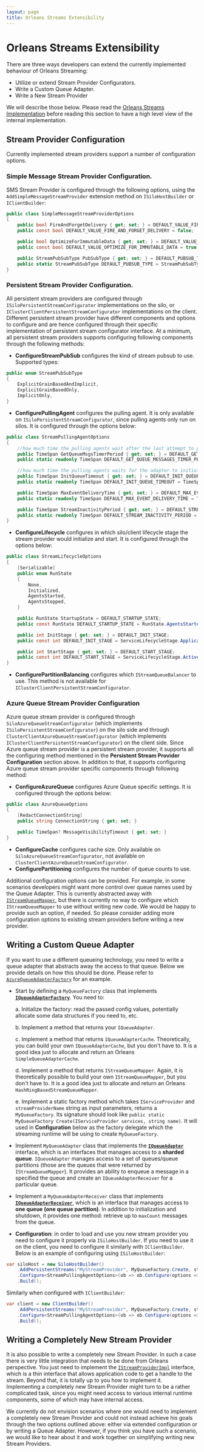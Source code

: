 ```yaml
---
layout: page
title: Orleans Streams Extensibility
---
```


# Orleans Streams Extensibility

There are three ways developers can extend the currently implemented behaviour of Orleans Streaming:

- Utilize or extend Stream Provider Configurators.
- Write a Custom Queue Adapter.
- Write a New Stream Provider

We will describe those below. Please read the [Orleans Streams Implementation](Streams-Implementation.md) before reading this section to have a high level view of the internal implementation.

## Stream Provider Configuration

Currently implemented stream providers support a number of configuration options.

### Simple Message Stream Provider Configuration. 
SMS Stream Provider is configured through the following options, using the `AddSimpleMessageStreamProvider` extension method on `ISiloHostBuilder` or `IClientBuilder`: 

```csharp
public class SimpleMessageStreamProviderOptions
{
    public bool FireAndForgetDelivery { get; set; } = DEFAULT_VALUE_FIRE_AND_FORGET_DELIVERY;
    public const bool DEFAULT_VALUE_FIRE_AND_FORGET_DELIVERY = false;

    public bool OptimizeForImmutableData { get; set; } = DEFAULT_VALUE_OPTIMIZE_FOR_IMMUTABLE_DATA;
    public const bool DEFAULT_VALUE_OPTIMIZE_FOR_IMMUTABLE_DATA = true;

    public StreamPubSubType PubSubType { get; set; } = DEFAULT_PUBSUB_TYPE;
    public static StreamPubSubType DEFAULT_PUBSUB_TYPE = StreamPubSubType.ExplicitGrainBasedAndImplicit;
}
```

### Persistent Stream Provider Configuration. 
All persistent stream providers are configured through `ISiloPersistentStreamConfigurator` implementations on the silo, or `IClusterClientPersistentStreamConfigurator` implementations on the client. Different persistent stream provider have different components and options to configure and are hence configured through their specific implementation of persistent stream configurator interface. At a minimum, all persistent stream providers supports configuring following components through the following methods:

- **ConfigureStreamPubSub** configures the kind of stream pubsub to use. Supported types: 

``` csharp
public enum StreamPubSubType
{
    ExplicitGrainBasedAndImplicit,
    ExplicitGrainBasedOnly,
    ImplicitOnly,
}
```
- **ConfigurePullingAgent** configures the pulling agent. It is only available on `ISiloPersistentStreamConfigurator`, since pulling agents only run on silos. It is configured through the options below:

``` csharp
public class StreamPullingAgentOptions
{
    //how much time the pulling agents wait after the last attempt to pull from the queue that did not return any items before the agent attempts to pull again. Default is 100 milliseconds.
    public TimeSpan GetQueueMsgsTimerPeriod { get; set; } = DEFAULT_GET_QUEUE_MESSAGES_TIMER_PERIOD;
    public static readonly TimeSpan DEFAULT_GET_QUEUE_MESSAGES_TIMER_PERIOD = TimeSpan.FromMilliseconds(100);

    //how much time the pulling agents waits for the adapter to initialize the connection with the queue. Default is 5 seconds.
    public TimeSpan InitQueueTimeout { get; set; } = DEFAULT_INIT_QUEUE_TIMEOUT;
    public static readonly TimeSpan DEFAULT_INIT_QUEUE_TIMEOUT = TimeSpan.FromSeconds(5);

    public TimeSpan MaxEventDeliveryTime { get; set; } = DEFAULT_MAX_EVENT_DELIVERY_TIME;
    public static readonly TimeSpan DEFAULT_MAX_EVENT_DELIVERY_TIME = TimeSpan.FromMinutes(1);

    public TimeSpan StreamInactivityPeriod { get; set; } = DEFAULT_STREAM_INACTIVITY_PERIOD;
    public static readonly TimeSpan DEFAULT_STREAM_INACTIVITY_PERIOD = TimeSpan.FromMinutes(30);
}
```
- **ConfigureLifecycle** configures in which silo/client lifecycle stage the stream provider would initialize and start. It is configured through the options below: 

``` csharp
public class StreamLifecycleOptions
{
    [Serializable]
    public enum RunState
    {
        None,
        Initialized,
        AgentsStarted,
        AgentsStopped,
    }

    public RunState StartupState = DEFAULT_STARTUP_STATE;
    public const RunState DEFAULT_STARTUP_STATE = RunState.AgentsStarted;

    public int InitStage { get; set; } = DEFAULT_INIT_STAGE;
    public const int DEFAULT_INIT_STAGE = ServiceLifecycleStage.ApplicationServices;

    public int StartStage { get; set; } = DEFAULT_START_STAGE;
    public const int DEFAULT_START_STAGE = ServiceLifecycleStage.Active;
}

```
- **ConfigurePartitionBalancing** configures which `IStreamQueueBalancer` to use. This method is not available for `IClusterClientPersistentStreamConfigurator`.

### Azure Queue Stream Provider Configuration
Azure queue stream provider is configured through `SiloAzureQueueStreamConfigurator` (which implements `ISiloPersistentStreamConfigurator`) on the silo side and through `ClusterClientAzureQueueStreamConfigurator` (which implements `IClusterClientPersistentStreamConfigurator`) on the client side. Since Azure queue stream provider is a persistent stream provider, it supports all the configuring method mentioned in the **Persistent Stream Provider Configuration** section above. In addition to that, it supports configuring Azure queue stream provider specific components through following method: 

- **ConfigureAzureQueue** configures Azure Queue specific settings. It is configured through the options below:

```csharp
public class AzureQueueOptions
{
    [RedactConnectionString]
    public string ConnectionString { get; set; }

    public TimeSpan? MessageVisibilityTimeout { get; set; }   
}
```
- **ConfigureCache** configures cache size. Only available on `SiloAzureQueueStreamConfigurator`, not available on `ClusterClientAzureQueueStreamConfigurator`.
- **ConfigurePartitioning** configures the number of queue counts to use. 

Additional configuration options can be provided. For example, in some scenarios developers might want more control over queue names used by the Queue Adapter. This is currently abstracted away with [`IStreamQueueMapper`](https://github.com/dotnet/orleans/blob/master/src/Orleans/Streams/QueueAdapters/IStreamQueueMapper.cs), but there is currently no way to configure which `IStreamQueueMapper` to use without writing new code. We would be happy to provide such an option, if needed. So please consider adding more configuration options to existing stream providers before writing a new provider.

## Writing a Custom Queue Adapter

If you want to use a different queueing technology, you need to write a queue adapter that abstracts away the access to that queue. Below we provide details on how this should be done. Please refer to [`AzureQueueAdapterFactory`](https://github.com/dotnet/orleans/blob/master/src/OrleansProviders/Streams/AzureQueue/AzureQueueAdapterFactory.cs) for an example.

- Start by defining a `MyQueueFactory` class that implements [**`IQueueAdapterFactory`**](https://github.com/dotnet/orleans/blob/master/src/Orleans/Streams/QueueAdapters/IQueueAdapterFactory.cs). You need to:

     a. Initialize the factory: read the passed config values, potentially allocate some data structures if you need to, etc.

     b. Implement a method that returns your `IQueueAdapter`.

     c. Implement a method that returns `IQueueAdapterCache`. Theoretically, you can build your own `IQueueAdapterCache`, but you don't have to. It is a good idea just to allocate and return an Orleans `SimpleQueueAdapterCache`.

     d. Implement a method that returns `IStreamQueueMapper`. Again, it is theoretically possible to build your own `IStreamQueueMapper`, but you don't have to. It is a good idea just to allocate and return an Orleans `HashRingBasedStreamQueueMapper`.

     e. Implement a static factory method which takes `IServiceProvider` and `streamProviderName` string as input parameters, returns a `MyQueueFactory`. Its signature should look like `public static MyQueueFactory Create(IServiceProvider services, string name)`. It will used in **Configuration** below as the factory delegate which the streaming runtime will be using to create `MyQueueFactory`. 

- Implement `MyQueueAdapter` class that implements the [**`IQueueAdapter`**](https://github.com/dotnet/orleans/blob/master/src/Orleans/Streams/QueueAdapters/IQueueAdapter.cs) interface, which is an interfaces that manages access to a **sharded queue**. `IQueueAdapter` manages access to a set of queues/queue partitions (those are the queues that were returned by `IStreamQueueMapper`). It provides an ability to enqueue a message in a specified the queue and create an `IQueueAdapterReceiver` for a particular queue.

- Implement a `MyQueueAdapterReceiver` class that implements [**`IQueueAdapterReceiver`**](https://github.com/dotnet/orleans/blob/master/src/Orleans/Streams/QueueAdapters/IQueueAdapterReceiver.cs), which is an interface that manages access to **one queue (one queue partition)**. In addition to initialization and shutdown, it provides one method: retrieve up to `maxCount` messages from the queue.

- **Configuration**: in order to load and use you new stream provider you need to configure it properly via `ISiloHostBuilder`. If you need to use it on the client, you need to configure it similarly with `IClientBuilder`. Below is an example of configuring using `ISiloHostBuilder`:

``` csharp
var siloHost = new SiloHostBuilder()
    .AddPersistentStreams("MyStreamProvider", MyQueueFactory.Create, streamBuilder=>streamBuilder
    .Configure<StreamPullingAgentOptions>(ob => ob.Configure(options => options.GetQueueMessagesTimerPeriod = TimeSpan.FromMilliseconds(100)))
    .Build();
```

Similarly when configured with `IClientBuilder`: 

``` csharp
var client = new ClientBuilder()
    .AddPersistentStreams("MyStreamProvider", MyQueueFactory.Create, streamBuilder=>streamBuilder
    .Configure<StreamPullingAgentOptions>(ob => ob.Configure(options => options.GetQueueMessagesTimerPeriod = TimeSpan.FromMilliseconds(100)))
    .Build();
```

## Writing a Completely New Stream Provider

It is also possible to write a completely new Stream Provider. In such a case there is very little integration that needs to be done from Orleans perspective. You just need to implement the [`IStreamProviderImpl`](https://github.com/dotnet/orleans/blob/master/src/Orleans/Streams/Providers/IStreamProviderImpl.cs) interface, which is a thin interface that allows application code to get a handle to the stream. Beyond that, it is totally up to you how to implement it. Implementing a completely new Stream Provider might turn to be a rather complicated task, since you might need access to various internal runtime components, some of which may have internal access.

We currently do not envision scenarios where one would need to implement a completely new Stream Provider and could not instead achieve his goals through the two options outlined above: either via extended configuration or by writing a Queue Adapter. However, if you think you have such a scenario, we would like to hear about it and work together on simplifying writing new Stream Providers.
